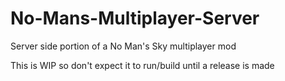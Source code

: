 # No-Mans-Multiplayer-Server
Server side portion of a No Man's Sky multiplayer mod

This is WIP so don't expect it to run/build until a release is made